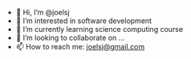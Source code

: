 - 👋 Hi, I’m @joelsj
- 👀 I’m interested in software development
- 🌱 I’m currently learning science computing course
- 💞️ I’m looking to collaborate on ...
- 📫 How to reach me: joelsj@gmail.com

<!---
joelsj/joelsj is a ✨ special ✨ repository because its `README.md` (this file) appears on your GitHub profile.
You can click the Preview link to take a look at your changes.
--->
